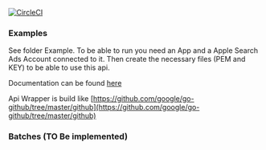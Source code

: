 [![CircleCI](https://circleci.com/gh/maier-stefan/go-apple-search-ads/tree/master.svg?style=svg&circle-token=9b9091d95bb00a5d406ec24a2122a79654ef0142)](https://circleci.com/gh/maier-stefan/go-apple-search-ads/tree/master)
### Examples

See folder Example. To be able to run you need an App and a Apple Search Ads Account connected to it.
Then create the necessary files (PEM and KEY) to be able to use this api.

Documentation can be found [here](https://searchads.apple.com/v/advanced/help/b/docs/pdf/management-api.pdf)

Api Wrapper is build like [https://github.com/google/go-github/tree/master/github](https://github.com/google/go-github/tree/master/github)

### Batches (TO Be implemented)
